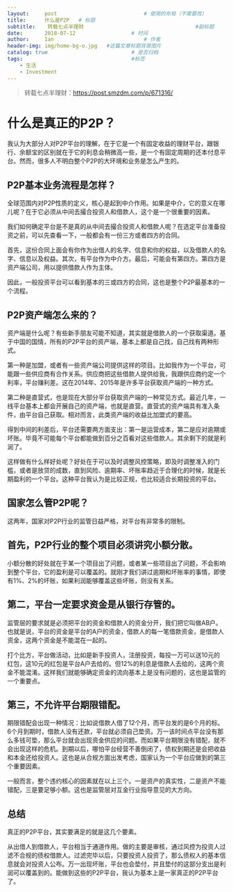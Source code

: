 ```yaml
---
layout:     post             				# 使用的布局（不需要改）
title:      什么是P2P   # 标题 
subtitle:    转载七点半理财					  				#副标题
date:       2018-07-12 					# 时间
author:     Ian                  			# 作者
header-img: img/home-bg-o.jpg	#这篇文章标题背景图片
catalog: true                        	# 是否归档
tags:                              		#标签
    - 生活
    - Investment
---
```

> 转载七点半理财：https://post.smzdm.com/p/671316/

# 什么是真正的P2P？

我认为大部分人对P2P平台的理解，在于它是一个有固定收益的理财平台，跟银行、余额宝的区别就在于它的利息会稍微高一些，是一个有固定周期的还本付息平台。然而，很多人不明白整个P2P的大环境和业务是怎么产生的。

## P2P基本业务流程是怎样？
全球范围内对P2P性质的定义，核心是起到中介作用。如果是中介，它的意义在哪儿呢？在于它必须从中间去撮合投资人和借款人，这个是一个很重要的因素。

我们如何确定平台是不是真的从中间去撮合投资人和借款人呢？在选定平台准备投资之前，可以先查看一下，一般都会有一份三方或者四方的合同。

首先，这份合同上面会有你作为出借人的名字、信息和你的权益，以及借款人的名字、信息以及权益。其次，有平台作为中介方。最后，可能会有第四方。第四方是资产端公司，用以提供借款人作为主体。

因此，一般投资平台可以看到基本的三或四方的合同，这也是整个P2P最基本的一个流程。

## P2P资产端怎么来的？
资产端是什么呢？有些新手朋友可能不知道，其实就是借款人的一个获取渠道。基于中国的国情，所有的P2P平台的资产端，基本上都是自己找，自己找有两种形式。

第一种是加盟，或者有一些资产端公司提供这样的项目。比如我作为一个平台，可能跟一些供应商有合作关系。供应商把这些借款人提供给我，我跟供应商约定一个利率，平台赚利差。这在2014年、2015年是许多平台获取资产端的一种方式。

第二种是直营式，也是现在大部分平台获取资产端的一种常见方式。最近几年，一线平台基本上都会开展自己的资产端，也就是直营。直营式的资产端具有准入条件，由平台自己获取。相对而言，此类资产端的收益比加盟式的要高。

得到中间的利差后，平台还需要两方面支出：第一是运营成本，第二是应对逾期或坏账。毕竟不可能每个平台都能做到百分之百看对这些借款人。其余剩下的就是利润了。

这样做有什么样好处呢？好处在于可以及时调整风控策略，即及时调整准入的门槛，或者是放贷的成数，直到风险、逾期率、坏账率趋近于合理化的时候，就是长期盈利的一个平台。这种平台我认为是比较正规，也比较适合长期投资的平台。

## 国家怎么管P2P呢？
这两年，国家对P2P行业的监管日益严格，对平台有非常多的限制。

## 首先，P2P行业的整个项目必须讲究小额分散。
小额分散的好处就在于某一个项目出了问题，或者某一些项目出了问题，不会影响到整个平台，它的盈利是可以覆盖的。就刚才我们讲过逾期和坏账率的事情，即使有1%、2%的坏账，如果利润能够覆盖这些坏账，则没有关系。

## 第二，平台一定要求资金是从银行存管的。
监管层的要求就是必须把平台的资金和借款人的资金分开，我们把它叫做AB户。也就是说，平台的资金是平台的A户的资金，借款人的每一笔借款资金，是借款人资金，这两个资金是不能混在一起的。

打个比方，平台做活动，比如是新手投资人，注册投资，每投一万可以送10元的红包，这10元的红包是平台A户去给的。但12%的利息是借款人去给的，这两个资金不能混淆。这样我们就能够确定资金的流向基本上是没有问题的，这也是监管的一个重要点。

## 第三，不允许平台期限错配。
期限错配会出现一种情况：比如说借款人借了12个月，而平台发的是6个月的标。6个月到期时，借款人没有还款，平台就必须自己垫资。万一该时间点平台没有那么多钱可垫，那么平台就会出现资金供应的问题。而如果平台期限没有错配，就不会出现这样的危机。到期以后，哪怕平台经营不善倒闭了，债权到期还是会把收益和本金还给投资人。这也是从合规方面出发考虑，国家认为一个平台应做到的第三个重要因素。

一般而言，整个违约核心的因素就在以上三个。一是资产的真实性，二是资产不能错配，三是要足够小额。这也是监管层对互金行业指导意见的大方向。

## 总结
真正的P2P平台，其实要满足的就是这几个要素。

从出借人到借款人，平台相当于通道作用。做的主要是审核，通过风控为投资人过滤不合规的债权借款人。过滤完毕以后，只要投资人投资了，那么债权人的基本信息就会对投资人公布。万一出现坏账，平台也会垫付，并且垫付的这部分支出是利润可以覆盖到的。能做到这些的P2P平台，我认为基本上是一家真正的P2P平台了。



